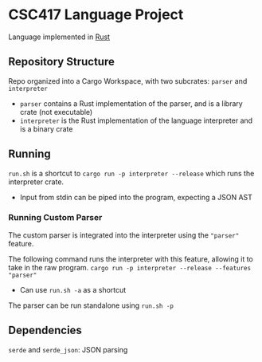 # CSC417 Language Project
Language implemented in [Rust](https://www.rust-lang.org/)

## Repository Structure
Repo organized into a Cargo Workspace, with two subcrates: `parser` and `interpreter`
- `parser` contains a Rust implementation of the parser, and is a library crate (not executable)
- `interpreter` is the Rust implementation of the language interpreter and is a binary crate

## Running
`run.sh` is a shortcut to `cargo run -p interpreter --release` which runs the interpreter crate.
- Input from stdin can be piped into the program, expecting a JSON AST

### Running Custom Parser
The custom parser is integrated into the interpreter using the `"parser"` feature.

The following command runs the interpreter with this feature, allowing it to take in the raw program.
`cargo run -p interpreter --release --features "parser"`
- Can use `run.sh -a` as a shortcut

The parser can be run standalone using `run.sh -p`
## Dependencies
`serde` and `serde_json`: JSON parsing
